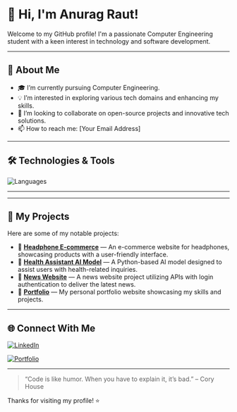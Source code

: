 # 👋 Hi, I'm Anurag Raut!

Welcome to my GitHub profile! I'm a passionate Computer Engineering student with a keen interest in technology and software development.

---

## 🚀 About Me

- 🎓 I’m currently pursuing Computer Engineering.
- 💡 I’m interested in exploring various tech domains and enhancing my skills.
- 🤝 I’m looking to collaborate on open-source projects and innovative tech solutions.
- 📫 How to reach me: [Your Email Address]

---

## 🛠️ Technologies & Tools

![Languages](https://skillicons.dev/icons?i=python,cpp,java,css,html,js,git,github&perline=10)

---

<!--
## 📈 GitHub Stats

<p align="center">
  <img src="https://github-readme-stats.vercel.app/api?username=anurag-raut1&show_icons=true&theme=radical" alt="GitHub Stats" />
  <br />
  <img src="https://github-readme-streak-stats.herokuapp.com/?user=anurag-raut1&theme=radical" alt="GitHub Streak" />
</p>
-->

---

## 🧠 My Projects

Here are some of my notable projects:

- 🔗 [**Headphone E-commerce**](https://github.com/anurag-raut1/Headphone_Ecommerce) — An e-commerce website for headphones, showcasing products with a user-friendly interface.
- 🔗 [**Health Assistant AI Model**](https://github.com/anurag-raut1/Health-Assistant-AI-Model) — A Python-based AI model designed to assist users with health-related inquiries.
- 🔗 [**News Website**](https://github.com/anurag-raut1/News-Website) — A news website project utilizing APIs with login authentication to deliver the latest news.
- 🔗 [**Portfolio**](https://github.com/anurag-raut1/Portfolio) — My personal portfolio website showcasing my skills and projects.

---

## 🌐 Connect With Me

[![LinkedIn](https://img.shields.io/badge/LinkedIn-0077B5?style=flat&logo=linkedin&logoColor=white)](www.linkedin.com/in/raut-anurag)
<!--[![Twitter](https://img.shields.io/badge/Twitter-1DA1F2?style=flat&logo=twitter&logoColor=white)](https://twitter.com/anurag_raut1)-->
[![Portfolio](https://img.shields.io/badge/Portfolio-000?style=flat&logo=vercel&logoColor=white)](https://anurag-raut1.github.io/Portfolio/)

---

> “Code is like humor. When you have to explain it, it’s bad.” – Cory House

Thanks for visiting my profile! ⭐️
